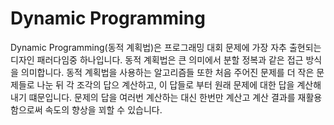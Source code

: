 Dynamic Programming
===

Dynamic Programming(동적 계획법)은 프로그래밍 대회 문제에 가장 자추 출현되는 디자인 패러다임중 하나입니다. 동적 계획법은 큰 의미에서 분할 정복과 같은 접근 방식을 의미합니다. 동적 계획법을 사용하는 알고리즘들 또한 처음 주어진 문제를 더 작은 문제들로 나눈 뒤 각 조각의 답으 계산하고, 이 답들로 부터 원래 문제에 대한 답을 계산해 내기 떄문입니다. 문제의 답을 여러번 계산하는 대신 한번만 계산고 계산 결과를 재활용함으로써 속도의 향상을 꾀할 수 있습니다.


